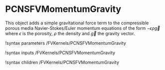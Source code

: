 # PCNSFVMomentumGravity

This object adds a simple gravitational force term to the compressible porous
media Navier-Stokes/Euler momentum equations of the form $-\epsilon \rho
\vec{g}$ where $\epsilon$ is the porosity, $\rho$ the density and $\vec{g}$ the
gravity vector.

!syntax parameters /FVKernels/PCNSFVMomentumGravity

!syntax inputs /FVKernels/PCNSFVMomentumGravity

!syntax children /FVKernels/PCNSFVMomentumGravity
